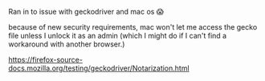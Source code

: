 Ran in to issue with geckodriver and mac os :scream:

because of new security requirements, mac won't let me access the gecko file unless I unlock it as an admin (which I might do if I can't find a workaround with another browser.)

https://firefox-source-docs.mozilla.org/testing/geckodriver/Notarization.html
